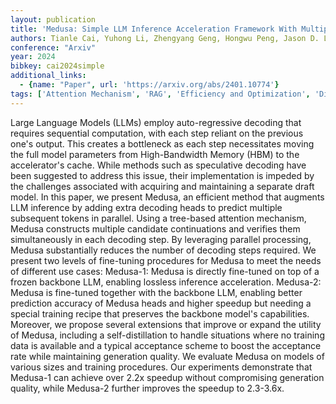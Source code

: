 ```yaml
---
layout: publication
title: 'Medusa: Simple LLM Inference Acceleration Framework With Multiple Decoding Heads'
authors: Tianle Cai, Yuhong Li, Zhengyang Geng, Hongwu Peng, Jason D. Lee, Deming Chen, Tri Dao
conference: "Arxiv"
year: 2024
bibkey: cai2024simple
additional_links:
  - {name: "Paper", url: 'https://arxiv.org/abs/2401.10774'}
tags: ['Attention Mechanism', 'RAG', 'Efficiency and Optimization', 'Distillation', 'Tools', 'Model Architecture', 'Training Techniques', 'Fine-Tuning', 'Pretraining Methods']
---
```

Large Language Models (LLMs) employ auto-regressive decoding that requires
sequential computation, with each step reliant on the previous one's output.
This creates a bottleneck as each step necessitates moving the full model
parameters from High-Bandwidth Memory (HBM) to the accelerator's cache. While
methods such as speculative decoding have been suggested to address this issue,
their implementation is impeded by the challenges associated with acquiring and
maintaining a separate draft model. In this paper, we present Medusa, an
efficient method that augments LLM inference by adding extra decoding heads to
predict multiple subsequent tokens in parallel. Using a tree-based attention
mechanism, Medusa constructs multiple candidate continuations and verifies them
simultaneously in each decoding step. By leveraging parallel processing, Medusa
substantially reduces the number of decoding steps required. We present two
levels of fine-tuning procedures for Medusa to meet the needs of different use
cases: Medusa-1: Medusa is directly fine-tuned on top of a frozen backbone LLM,
enabling lossless inference acceleration. Medusa-2: Medusa is fine-tuned
together with the backbone LLM, enabling better prediction accuracy of Medusa
heads and higher speedup but needing a special training recipe that preserves
the backbone model's capabilities.
  Moreover, we propose several extensions that improve or expand the utility of
Medusa, including a self-distillation to handle situations where no training
data is available and a typical acceptance scheme to boost the acceptance rate
while maintaining generation quality. We evaluate Medusa on models of various
sizes and training procedures. Our experiments demonstrate that Medusa-1 can
achieve over 2.2x speedup without compromising generation quality, while
Medusa-2 further improves the speedup to 2.3-3.6x.
